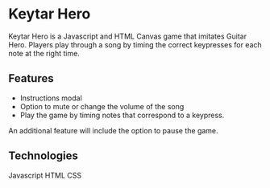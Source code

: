 # Keytar Hero
Keytar Hero is a Javascript and HTML Canvas game that imitates Guitar Hero. Players play through a song by timing the correct keypresses for each note at the right time.

## Features
* Instructions modal
* Option to mute or change the volume of the song
* Play the game by timing notes that correspond to a keypress.

An additional feature will include the option to pause the game.

## Technologies
Javascript
HTML
CSS
